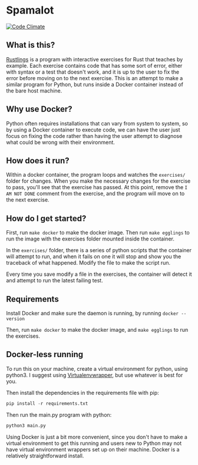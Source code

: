 # Spamalot

[![Code Climate](https://codeclimate.com/github/thatvideoshopguy/spamalot/badges/gpa.svg)](https://codeclimate.com/github/thatvideoshopguy/spamalot)

## What is this?

[Rustlings](https://github.com/rust-lang/rustlings) is a program with interactive exercises for Rust that teaches by example. Each exercise contains code that has some sort of error, either with syntax or a test that doesn't work, and it is up to the user to fix the error before moving on to the next exercise. This is an attempt to make a similar program for Python, but runs inside a Docker container instead of the bare host machine.

## Why use Docker?

Python often requires installations that can vary from system to system, so by using a Docker container to execute code, we can have the user just focus on fixing the code rather than having the user attempt to diagnose what could be wrong with their environment.

## How does it run?

Within a docker container, the program loops and watches the `exercises/` folder
for changes. When you make the necessary changes for the exercise to pass, you'll
see that the exercise has passed. At this point, remove the `I AM NOT DONE` comment
from the exercise, and the program will move on to the next exercise.

## How do I get started?

First, run `make docker` to make the docker image.  Then run `make egglings` to run the image with the exercises folder mounted inside the container.

In the `exercises/` folder, there is a series of python scripts that the container
will attempt to run, and when it fails on one it will stop and show you the traceback
of what happened. Modify the file to make the script run.

Every time you save modify a file in the exercises, the container will detect it and attempt to run the latest failing test.

## Requirements

Install Docker and make sure the daemon is running, by running `docker --version`

Then, run `make docker` to make the docker image, and `make egglings` to run the exercises.

## Docker-less running

To run this on your machine, create a virtual environment for python, using python3. I suggest using [Virtualenvwrapper](https://virtualenvwrapper.readthedocs.io/en/latest/), but use whatever is best for you.

Then install the dependencies in the requirements file with pip:

```python
pip install -r requirements.txt
```

Then run the main.py program with python:

```python
python3 main.py
```

Using Docker is just a bit more convenient, since you don't have to make a virtual environment to get this running and users new to Python may not have virtual environment wrappers set up on their machine. Docker is a relatively straightforward install.
